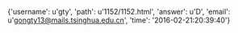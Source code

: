 {'username': u'gty', 'path': u'1152/1152.html', 'answer': u'D', 'email': u'gongty13@mails.tsinghua.edu.cn', 'time': '2016-02-21:20:39:40'}